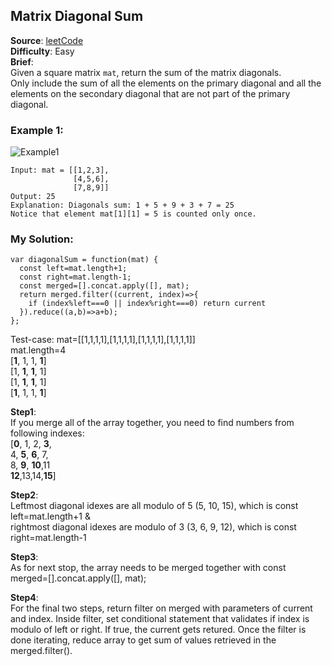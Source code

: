 ## Matrix Diagonal Sum

**Source**: [leetCode](https://leetcode.com/problems/matrix-diagonal-sum/)   
**Difficulty**: Easy   
**Brief**:  
Given a square matrix ```mat```, return the sum of the matrix diagonals.  
Only include the sum of all the elements on the primary diagonal and all the elements on the secondary diagonal that are not part of the primary diagonal.  

### Example 1:
![Example1](https://assets.leetcode.com/uploads/2020/08/14/sample_1911.png?raw=true)
```
Input: mat = [[1,2,3],  
              [4,5,6],  
              [7,8,9]]  
Output: 25
Explanation: Diagonals sum: 1 + 5 + 9 + 3 + 7 = 25
Notice that element mat[1][1] = 5 is counted only once.
```


### My Solution:
```
var diagonalSum = function(mat) {
  const left=mat.length+1;
  const right=mat.length-1;
  const merged=[].concat.apply([], mat);
  return merged.filter((current, index)=>{
    if (index%left===0 || index%right===0) return current
  }).reduce((a,b)=>a+b);
};
```
Test-case: mat=[[1,1,1,1],[1,1,1,1],[1,1,1,1],[1,1,1,1]]  
mat.length=4  
[**1**, 1, 1, **1**]  
[1, **1**, **1**, 1]  
[1, **1**, **1**, 1]  
[**1**, 1, 1, **1**]  

**Step1**:  
If you merge all of the array together, you need to find numbers from following indexes:  
[**0**, 1, 2, **3**,  
 4, **5**, **6**, 7,  
 8, **9**, **10**,11  
 **12**,13,14,**15**]  
  
**Step2**:  
Leftmost diagonal idexes are all modulo of 5 (5, 10, 15), which is const left=mat.length+1 &  
rightmost diagonal idexes are modulo of 3 (3, 6, 9, 12), which is const right=mat.length-1  
  
**Step3**:  
As for next stop, the array needs to be merged together with const merged=[].concat.apply([], mat);   
  
**Step4**:  
For the final two steps, return filter on merged with parameters of current and index. Inside filter, set conditional statement that validates if index is modulo of left or right. If true, the current gets retured. Once the filter is done iterating, reduce array to get sum of values retrieved in the merged.filter().
